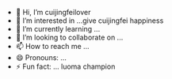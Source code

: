 - 👋 Hi, I’m cuijingfeilover
- 👀 I’m interested in ...give cuijingfei happiness
- 🌱 I’m currently learning ...
- 💞️ I’m looking to collaborate on ...
- 📫 How to reach me ...
- 😄 Pronouns: ...
- ⚡ Fun fact: ...
luoma champion
<!---
tottiunico6/tottiunico6 is a ✨ special ✨ repository because its `README.md` (this file) appears on your GitHub profile.
You can click the Preview link to take a look at your changes.
--->
